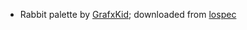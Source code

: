 * Rabbit palette by [GrafxKid](http://grafxkid.tumblr.com/palettes); downloaded from [lospec](https://lospec.com/palette-list/rabbit)
